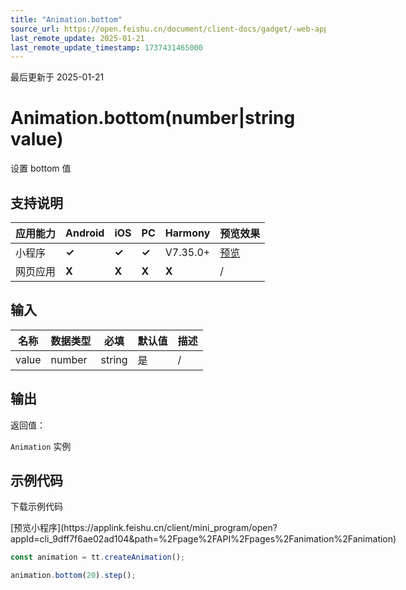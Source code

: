 ```yaml
---
title: "Animation.bottom"
source_url: https://open.feishu.cn/document/client-docs/gadget/-web-app-api/interface/animation/animation/animation_bottom
last_remote_update: 2025-01-21
last_remote_update_timestamp: 1737431465000
---
```

最后更新于 2025-01-21

# Animation.bottom(number|string value)

设置 bottom 值

## 支持说明

应用能力 | Android | iOS | PC | Harmony | 预览效果
--- | --- | --- | --- | --- | ---
小程序 | **✓** | **✓** | **✓** | V7.35.0+ | [预览](https://applink.feishu.cn/client/mini_program/open?appId=cli_9dff7f6ae02ad104&path=%2Fpage%2FAPI%2Fpages%2Fanimation%2Fanimation)
网页应用 | **X** | **X** | **X** | **X** | /

## 输入

名称 | 数据类型 | 必填 | 默认值 | 描述
--- | --- | --- | --- | ---
value | number | string | 是 | / | 长度值，如果传入 number 则默认使用 px，可传入其他自定义单位的长度值

## 输出

返回值：  

`Animation` 实例

## 示例代码

<md-download-code href="https://open.feishu.cn/document/uYjL24iN/uYDM04iNwQjL2ADN" mobileDisplay="none">下载示例代码</md-download-code>

<div style="display: flex">
          [预览小程序](https://applink.feishu.cn/client/mini_program/open?appId=cli_9dff7f6ae02ad104&path=%2Fpage%2FAPI%2Fpages%2Fanimation%2Fanimation)

</div> 

```js
const animation = tt.createAnimation();

animation.bottom(20).step();
```

